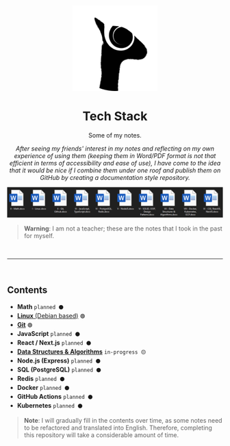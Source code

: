 <p align="center">
  <img src="logo.png" height="200">
</p>

<h1 align="center">Tech Stack</h1>

<p align="center">
  Some of my notes.
<p>

<p align="center" >
  <em>
    After seeing my friends' interest in my notes and reflecting on my own experience of using them (keeping them in Word/PDF format is not that efficient in terms of accessibility and ease of use), I have come to the idea that it would be nice if I combine them under one roof and publish them on GitHub by creating a documentation style repository.
  </em>
<p>

<p align="center">
  <img src="./my-notes.png" height="auto">
</p>

> **Warning**:
> I am not a teacher; these are the notes that I took in the past for myself.

<br>
<hr>
<br>

## Contents

- **Math** `planned ⚫`
- [**Linux** (Debian based)](./linux/README.md) `🟢`
- [**Git**](./git/README.md) `🟢`
- **JavaScript** `planned ⚫`
- **React / Next.js** `planned ⚫`
- [**Data Structures & Algorithms**](./dsa/README.md) `in-progress 🟡`
- **Node.js (Express)** `planned ⚫`
- **SQL (PostgreSQL)** `planned ⚫`
- **Redis** `planned ⚫`
- **Docker** `planned ⚫`
- **GitHub Actions** `planned ⚫`
- **Kubernetes** `planned ⚫`

> **Note**:
> I will gradually fill in the contents over time, as some notes need to be refactored and translated into English. Therefore, completing this repository will take a considerable amount of time.
